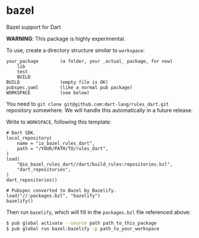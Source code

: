 # bazel

Bazel support for Dart

**WARNING**: This package is highly experimental.

To use, create a directory structure _similar_ to `workspace`:

```
your_package        (a folder, your _actual_ package, for now)
    lib
    test
    BUILD
BUILD               (empty file is OK)
pubspec.yaml        (like a normal pub package)
WORKSPACE           (see below)
```

You need to `git clone git@github.com:dart-lang/rules_dart.git` repository
somewhere. We will handle this automatically in a future release.

Write to `WORKSPACE`, following this template:

```BUILD
# Dart SDK.
local_repository(
    name = "io_bazel_rules_dart",
    path = "/YOUR/PATH/TO/rules_dart",
)
load(
    "@io_bazel_rules_dart//dart/build_rules:repositories.bzl",
    "dart_repositories",
)
dart_repositories()

# Pubspec converted to Bazel by Bazelify.
load("//:packages.bzl", "bazelify")
bazelify()
```

Then run `bazelify`, which will fill in the `packages.bzl` file referenced
above:

```bash
$ pub global activate --source path path_to_this_package
$ pub global run bazel:bazelify -p path_to_your_workspace
```
